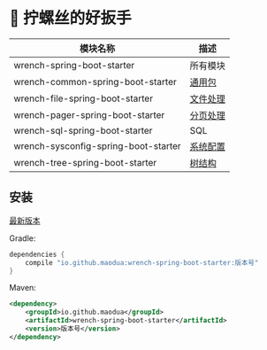 # 🔧 拧螺丝的好扳手

| 模块名称                               | 描述                                                    |
|--------------------------------------|-------------------------------------------------------|
| wrench-spring-boot-starter           | 所有模块                                                  |
| wrench-common-spring-boot-starter    | [通用包](/wrench-common-spring-boot-starter/README.md)   |
| wrench-file-spring-boot-starter      | [文件处理](/wrench-file-spring-boot-starter/README.md)    |
| wrench-pager-spring-boot-starter     | [分页处理](/wrench-pager-spring-boot-starter/README.md)   |
| wrench-sql-spring-boot-starter       | SQL                                                   |
| wrench-sysconfig-spring-boot-starter | [系统配置](/wrench-sysconfig-spring-boot-starter/README.md) |
| wrench-tree-spring-boot-starter      | [树结构](/wrench-tree-spring-boot-starter/README.md)     |

## 安装
[最新版本](https://mvnrepository.com/artifact/io.github.maodua/wrench-spring-boot-starter)

Gradle:
```groovy
dependencies {
    compile "io.github.maodua:wrench-spring-boot-starter:版本号"
}
```
Maven:
```xml
<dependency>
    <groupId>io.github.maodua</groupId>
    <artifactId>wrench-spring-boot-starter</artifactId>
    <version>版本号</version>
</dependency>
```


